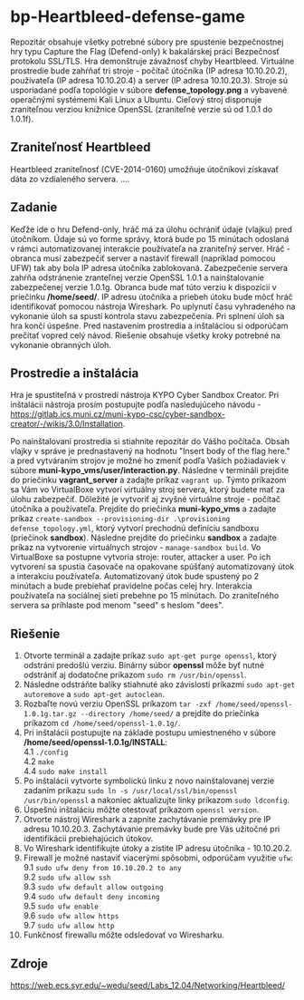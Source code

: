 # bp-Heartbleed-defense-game
Repozitár obsahuje všetky potrebné súbory pre spustenie bezpečnostnej hry typu Capture the Flag (Defend-only) k bakalárskej práci Bezpečnosť protokolu SSL/TLS. Hra demonštruje závažnosť chyby Heartbleed. Virtuálne prostredie bude zahŕňať tri stroje - počítač útočníka (IP adresa 10.10.20.2), používateľa (IP adresa 10.10.20.4) a server (IP adresa 10.10.20.3). Stroje sú usporiadané podľa topológie v súbore **defense_topology.png** a vybavené operačnými systémemi Kali Linux a Ubuntu. Cieľový stroj disponuje zraniteľnou verziou knižnice OpenSSL (zraniteľné verzie sú od 1.0.1 do 1.0.1f).
## Zraniteľnosť Heartbleed 
Heartbleed zraniteľnosť (CVE-2014-0160) umožňuje útočníkovi získavať dáta zo vzdialeného servera.
....
## Zadanie
Keďže ide o hru Defend-only, hráč má za úlohu ochrániť údaje (vlajku) pred útočníkom. Údaje sú vo forme správy, ktorá bude po 15 minútach odoslaná v rámci automatizovanej interakcie používateľa na zraniteľný server. Hráč - obranca musí zabezpečiť server a nastaviť firewall (napríklad pomocou UFW) tak aby bola IP adresa útočníka zablokovaná. Zabezpečenie servera zahŕňa odstránenie zranteľnej verzie OpenSSL 1.0.1 a nainštalovanie zabezpečenej verzie 1.0.1g. Obranca bude mať túto verziu k dispozícii v priečinku **/home/seed/**. IP adresu útočníka a priebeh útoku bude môcť hráč identifikovať pomocou nástroja Wireshark. Po uplynutí času vyhradeného na vykonanie úloh sa spustí kontrola stavu zabezpečenia. Pri splnení úloh sa hra končí úspešne. Pred nastavením prostredia a inštaláciou si odporúčam prečítať vopred celý návod. Riešenie obsahuje všetky kroky potrebné na vykonanie obranných úloh.

## Prostredie a inštalácia
Hra je spustiteľná v prostredí nástroja KYPO Cyber Sandbox Creator. Pri inštalácii nástroja prosím postupujte podľa nasledujúceho návodu -  https://gitlab.ics.muni.cz/muni-kypo-csc/cyber-sandbox-creator/-/wikis/3.0/Installation. 

Po nainštalovaní prostredia si stiahnite repozitár do Vášho počítača. Obsah vlajky v správe je prednastavený na hodnotu "Insert body of the flag here." a pred vytváraním strojov je možné ho zmeniť podľa Vašich požiadaviek v súbore **muni-kypo_vms/user/interaction.py**. Následne v termináli prejdite do priečinku **vagrant_server** a zadajte príkaz `vagrant up`. Týmto príkazom sa Vám vo VirtualBoxe vytvorí virtuálny stroj servera, ktorý budete mať za úlohu zabezpečiť. Dôležité je vytvoriť aj zvyšné virtuálne stroje - počítač útočníka a používateľa. Prejdite do priečinka **muni-kypo_vms** a zadajte príkaz `create-sandbox --provisioning-dir .\provisioning defense_topology.yml`, ktorý vytvorí prechodnú definíciu sandboxu (priečinok **sandbox**). Následne prejdite do priečinku **sandbox** a zadajte príkaz na vytvorenie virtuálnych strojov - `manage-sandbox build`. Vo VirtualBoxe sa postupne vytvoria stroje: router, attacker a user. Po ich vytvorení sa spustia časovače na opakovane spúšťaný automatizovaný útok a interakciu používateľa. Automatizovaný útok bude spustený po 2 minútach a bude prebiehať pravidelne počas celej hry. Interakcia používateľa na sociálnej sieti prebehne po 15 minútach. Do zraniteľného servera sa príhlaste pod menom "seed" s heslom "dees". 

## Riešenie 
1. Otvorte terminál a zadajte príkaz `sudo apt-get purge openssl`, ktorý odstráni predošlú verziu. Binárny súbor **openssl** môže byť nutné odstrániť aj dodatočne príkazom `sudo rm /usr/bin/openssl`.
2. Následne odstráňte balíky stiahnuté ako závislosti príkazmi `sudo apt-get autoremove` a `sudo apt-get autoclean`.
3. Rozbaľte novú verziu OpenSSL príkazom `tar -zxf /home/seed/openssl-1.0.1g.tar.gz --directory /home/seed/` a prejdite do priečinka príkazom `cd /home/seed/openssl-1.0.1g/`.
4. Pri inštalácii postupujte na základe postupu umiestneného v súbore **/home/seed/openssl-1.0.1g/INSTALL**:\
  4.1 `./config`\
  4.2 `make`\
  4.4 `sudo make install`
5. Po inštalácii vytvorte symbolickú linku z novo nainštalovanej verzie zadaním príkazu `sudo ln -s /usr/local/ssl/bin/openssl /usr/bin/openssl` a nakoniec aktualizujte linky príkazom `sudo ldconfig`.
6. Úspešnú inštaláciu môžte otestovať príkazom `openssl version`. 
7. Otvorte nástroj Wireshark a zapnite zachytávanie premávky pre IP adresu 10.10.20.3. Zachytávanie premávky bude pre Vás užitočné pri identifikácii prebiehajúcich útokov.
8. Vo Wireshark identifikujte útoky a zistite IP adresu útočníka - 10.10.20.2. 
9. Firewall je možné nastaviť viacerými spôsobmi, odporúčam využitie `ufw`:\
  9.1 `sudo ufw deny from 10.10.20.2 to any`\
  9.2 `sudo ufw allow ssh`\
  9.3 `sudo ufw default allow outgoing`\
  9.4 `sudo ufw default deny incoming `\
  9.5 `sudo ufw enable `\
  9.6 `sudo ufw allow https `\
  9.7 `sudo ufw allow http`
10. Funkčnosť firewallu môžte odsledovať vo Wiresharku. 

## Zdroje
https://web.ecs.syr.edu/~wedu/seed/Labs_12.04/Networking/Heartbleed/
